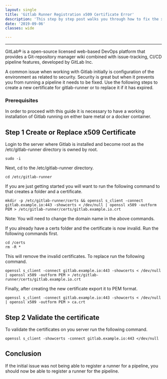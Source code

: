 ```yaml
---
layout: single
title: 'Gitlab Runner Registration x509 Certificate Error'
description: 'This step by step post walks you through how to fix the x509 Certificate error that can occur when registering a Runner.'
date: '2019-09-06'
classes: wide

---
```


--------------------------------------------

GitLab® is a open-source licensed web-based DevOps platform that provides a Git-repository manager wiki combined with  issue-tracking, CI/CD pipeline features, developed by GitLab Inc.

A common issue when working with Gitlab initially is configuration of the environment as related to security.  Security is great but when it prevents you from running a pipeline it needs to be fixed. Use the following steps to create a new certificate for gitlab-runner or to replace it if it has expired.

### Prerequisites

In order to proceed with this guide it is necessary to have a working installation of Gitlab running on either bare metal or a docker container. 

## Step 1 Create or Replace x509 Certificate

Login to the server where Gitlab is installed and become root as the /etc/gitlab-runner directory is owned by root. 

```
sudo -i
```

Next, cd to the /etc/gitlab-runner directory. 

```
cd /etc/gitlab-runner
```

If you are just getting started you will want to run the following command to that creates a folder and a certificate.  

```
mkdir -p /etc/gitlab-runner/certs && openssl s_client -connect gitlab.example.io:443 -showcerts < /dev/null | openssl x509 -outform PEM > /etc/gitlab-runner/certs/gitlab.example.io.crt
```

Note: You will need to change the domain name in the above commands.  

If you already have a certs folder and the certificate is now invalid. Run the following commands first.

```
cd /certs
rm -R *
```
This will remove the invalid certificates.  To replace run the following command.

```
openssl s_client -connect gitlab.example.io:443 -showcerts < /dev/null | openssl x509 -outform PEM > /etc/gitlab-runner/certs/gitlab.example.io.crt
```

Finally, after creating the new certificate export it to PEM format.

```
openssl s_client -connect gitlab.example.io:443 -showcerts < /dev/null | openssl x509 -outform PEM > ca.crt
```

## Step 2 Validate the certificate

To validate the certificates on you server run the following command. 

```
openssl s_client -showcerts -connect gitlab.example.io:443 </dev/null
```

## Conclusion

If the initial issue was not being able to register a runner for a pipeline, you should now be able to register a runner for the pipeline. 
